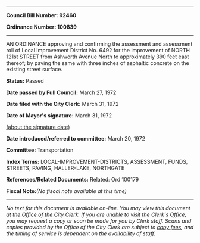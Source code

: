 

********

**Council Bill Number: 92460**
   
**Ordinance Number: 100839**
********

 AN ORDINANCE approving and confirming the assessment and assessment roll of Local Improvement District No. 6492 for the improvement of NORTH 121st STREET from Ashworth Avenue North to approximately 390 feet east thereof; by paving the same with three inches of asphaltic concrete on the existing street surface.

**Status:** Passed
   
**Date passed by Full Council:** March 27, 1972
   
**Date filed with the City Clerk:** March 31, 1972
   
**Date of Mayor's signature:** March 31, 1972
   
[(about the signature date)](/~public/approvaldate.htm)
   
   
   
**Date introduced/referred to committee:** March 20, 1972
   
**Committee:** Transportation
   
   
**Index Terms:** LOCAL-IMPROVEMENT-DISTRICTS, ASSESSMENT, FUNDS, STREETS, PAVING, HALLER-LAKE, NORTHGATE

**References/Related Documents:** Related: Ord 100179

**Fiscal Note:**_(No fiscal note available at this time)_
********

_No text for this document is available on-line. You may view this document at [the Office of the City Clerk](http://www.seattle.gov/leg/clerk/contactUs.htm). If you are unable to visit the Clerk's Office, you may request a copy or scan be made for you by Clerk staff. Scans and copies provided by the Office of the City Clerk are subject to [copy fees](http://clerk.seattle.gov/~public/clerkfees.htm), and the timing of service is dependent on the availability of staff._

